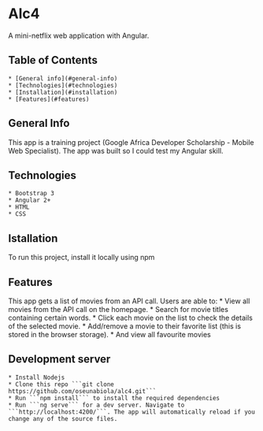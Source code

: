 # Alc4

A mini-netflix web application with Angular.

## Table of Contents
    * [General info](#general-info)
    * [Technologies](#technologies)
    * [Installation](#installation)
    * [Features](#features)

## General Info
This app is a training project (Google Africa Developer Scholarship - Mobile Web Specialist). The app was built so I could test my Angular skill.

## Technologies
    * Bootstrap 3
    * Angular 2+
    * HTML
    * CSS

## Istallation
To run this project, install it locally using npm

## Features
This app gets a list of movies from an API call. Users are able to:
    * View all movies from the API call on the homepage.
    * Search for movie titles containing certain words.
    * Click each movie on the list to check the details of the selected movie.
    * Add/remove a movie to their favorite list (this is stored in the browser storage).
    * And view all favourite movies 

## Development server

    * Install Nodejs
    * Clone this repo ```git clone https://github.com/oseunabiola/alc4.git```
    * Run ```npm install``` to install the required dependencies
    * Run ```ng serve``` for a dev server. Navigate to ```http://localhost:4200/```. The app will automatically reload if you change any of the source files.
